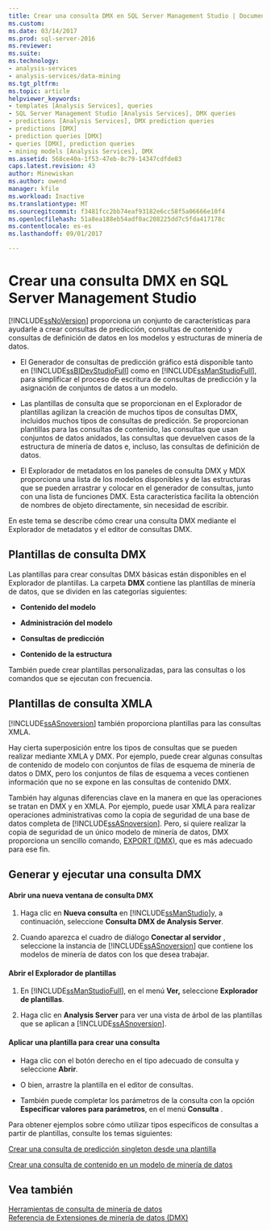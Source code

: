 ```yaml
---
title: Crear una consulta DMX en SQL Server Management Studio | Documentos de Microsoft
ms.custom: 
ms.date: 03/14/2017
ms.prod: sql-server-2016
ms.reviewer: 
ms.suite: 
ms.technology:
- analysis-services
- analysis-services/data-mining
ms.tgt_pltfrm: 
ms.topic: article
helpviewer_keywords:
- templates [Analysis Services], queries
- SQL Server Management Studio [Analysis Services], DMX queries
- predictions [Analysis Services], DMX prediction queries
- predictions [DMX]
- prediction queries [DMX]
- queries [DMX], prediction queries
- mining models [Analysis Services], DMX
ms.assetid: 568ce40a-1f53-47eb-8c79-14347cdfde83
caps.latest.revision: 43
author: Minewiskan
ms.author: owend
manager: kfile
ms.workload: Inactive
ms.translationtype: MT
ms.sourcegitcommit: f3481fcc2bb74eaf93182e6cc58f5a06666e10f4
ms.openlocfilehash: 51a8ea188eb54adf0ac208225dd7c5fda417178c
ms.contentlocale: es-es
ms.lasthandoff: 09/01/2017

---
```

# <a name="create-a-dmx-query-in-sql-server-management-studio"></a>Crear una consulta DMX en SQL Server Management Studio
  [!INCLUDE[ssNoVersion](../../includes/ssnoversion-md.md)] proporciona un conjunto de características para ayudarle a crear consultas de predicción, consultas de contenido y consultas de definición de datos en los modelos y estructuras de minería de datos.  
  
-   El Generador de consultas de predicción gráfico está disponible tanto en [!INCLUDE[ssBIDevStudioFull](../../includes/ssbidevstudiofull-md.md)] como en [!INCLUDE[ssManStudioFull](../../includes/ssmanstudiofull-md.md)], para simplificar el proceso de escritura de consultas de predicción y la asignación de conjuntos de datos a un modelo.  
  
-   Las plantillas de consulta que se proporcionan en el Explorador de plantillas agilizan la creación de muchos tipos de consultas DMX, incluidos muchos tipos de consultas de predicción. Se proporcionan plantillas para las consultas de contenido, las consultas que usan conjuntos de datos anidados, las consultas que devuelven casos de la estructura de minería de datos e, incluso, las consultas de definición de datos.  
  
-   El Explorador de metadatos en los paneles de consulta DMX y MDX proporciona una lista de los modelos disponibles y de las estructuras que se pueden arrastrar y colocar en el generador de consultas, junto con una lista de funciones DMX. Esta característica facilita la obtención de nombres de objeto directamente, sin necesidad de escribir.  
  
 En este tema se describe cómo crear una consulta DMX mediante el Explorador de metadatos y el editor de consultas DMX.  
  
##  <a name="BKMK_Templates"></a> Plantillas de consulta DMX  
 Las plantillas para crear consultas DMX básicas están disponibles en el Explorador de plantillas. La carpeta **DMX** contiene las plantillas de minería de datos, que se dividen en las categorías siguientes:  
  
-   **Contenido del modelo**  
  
-   **Administración del modelo**  
  
-   **Consultas de predicción**  
  
-   **Contenido de la estructura**  
  
 También puede crear plantillas personalizadas, para las consultas o los comandos que se ejecutan con frecuencia.  
  
## <a name="xmla-query-templates"></a>Plantillas de consulta XMLA  
 [!INCLUDE[ssASnoversion](../../includes/ssasnoversion-md.md)] también proporciona plantillas para las consultas XMLA.  
  
 Hay cierta superposición entre los tipos de consultas que se pueden realizar mediante XMLA y DMX. Por ejemplo, puede crear algunas consultas de contenido de modelo con conjuntos de filas de esquema de minería de datos o DMX, pero los conjuntos de filas de esquema a veces contienen información que no se expone en las consultas de contenido DMX.  
  
 También hay algunas diferencias clave en la manera en que las operaciones se tratan en DMX y en XMLA. Por ejemplo, puede usar XMLA para realizar operaciones administrativas como la copia de seguridad de una base de datos completa de [!INCLUDE[ssASnoversion](../../includes/ssasnoversion-md.md)]. Pero, si quiere realizar la copia de seguridad de un único modelo de minería de datos, DMX proporciona un sencillo comando, [EXPORT &#40;DMX&#41;](../../dmx/export-dmx.md), que es más adecuado para ese fin.  
  
##  <a name="BKMK_Building_Queries"></a> Generar y ejecutar una consulta DMX  
  
#### <a name="open-a-new-dmx-query-window"></a>Abrir una nueva ventana de consulta DMX  
  
1.  Haga clic en **Nueva consulta** en [!INCLUDE[ssManStudio](../../includes/ssmanstudio-md.md)]y, a continuación, seleccione **Consulta DMX de Analysis Server**.  
  
2.  Cuando aparezca el cuadro de diálogo **Conectar al servidor** , seleccione la instancia de [!INCLUDE[ssASnoversion](../../includes/ssasnoversion-md.md)] que contiene los modelos de minería de datos con los que desea trabajar.  
  
#### <a name="open-template-explorer"></a>Abrir el Explorador de plantillas  
  
1.  En [!INCLUDE[ssManStudioFull](../../includes/ssmanstudiofull-md.md)], en el menú **Ver,** seleccione **Explorador de plantillas**.  
  
2.  Haga clic en **Analysis Server** para ver una vista de árbol de las plantillas que se aplican a [!INCLUDE[ssASnoversion](../../includes/ssasnoversion-md.md)].  
  
#### <a name="apply-a-template-to-build-a-query"></a>Aplicar una plantilla para crear una consulta  
  
-   Haga clic con el botón derecho en el tipo adecuado de consulta y seleccione **Abrir**.  
  
-   O bien, arrastre la plantilla en el editor de consultas.  
  
-   También puede completar los parámetros de la consulta con la opción **Especificar valores para parámetros**, en el menú **Consulta** .  
  
 Para obtener ejemplos sobre cómo utilizar tipos específicos de consultas a partir de plantillas, consulte los temas siguientes:  
  
 [Crear una consulta de predicción singleton desde una plantilla](../../analysis-services/data-mining/create-a-singleton-prediction-query-from-a-template.md)  
  
 [Crear una consulta de contenido en un modelo de minería de datos](../../analysis-services/data-mining/create-a-content-query-on-a-mining-model.md)  
  
## <a name="see-also"></a>Vea también  
 [Herramientas de consulta de minería de datos](../../analysis-services/data-mining/data-mining-query-tools.md)   
 [Referencia de Extensiones de minería de datos &#40;DMX&#41;](../../dmx/data-mining-extensions-dmx-reference.md)  
  
  


